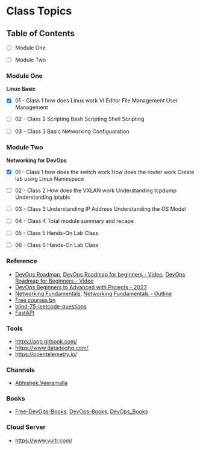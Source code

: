 # Class Topics

## Table of Contents
- [ ] Module One
- [ ] Module Two


### Module One

**Linux Basic**
- [x] 01 - Class 1
	how does Linux work
	VI Editor
	File Management
	User Management
- [ ] 02 - Class 2
	Scripting
	Bash Scripting
	Shell Scripting
- [ ] 03 - Class 3
	Basic Networking Configuaration


### Module Two

**Networking for DevOps**
- [x] 01 - Class 1
	how does the switch work
	How does the router work
	Create lab using Linux Namespace
- [ ] 02 - Class 2
	How does the VXLAN work
	Understanding tcpdump
	Understanding iptabls
- [ ] 03 - Class 3
	Understanding IP Address
	Understanding the OS Model
- [ ] 04 - Class 4
	Total module summary and recape
- [ ] 05 - Class 5
	Hands-On Lab Class
- [ ] 06 - Class 6
	Hands-On Lab Class


### Reference
- [DevOps Roadmap](https://roadmap.sh/devops), [DevOps Roadmap for beginners - Video](https://youtu.be/7pT0oviBZk0?si=xvZVADoFwJrfrv7D), [DevOps Roadmap for Beginners - Video](https://youtu.be/kZ8_nY-h0ys?si=hBV5RdDkJnD-2kof)
- [DevOps Beginners to Advanced with Projects - 2023](https://www.udemy.com/course/decodingdevops/)
- [Networking Fundamentals](https://www.youtube.com/playlist?list=PLIFyRwBY_4bRLmKfP1KnZA6rZbRHtxmXi), [Networking Fundamentals - Outline](https://www.practicalnetworking.net/index/networking-fundamentals-how-data-moves-through-the-internet/)
- [Free courses bn](https://github.com/EbookFoundation/free-programming-books/blob/main/courses/free-courses-bn.md)
- [blind-75-leetcode-questions](https://leetcode.com/discuss/general-discussion/460599/blind-75-leetcode-questions)
- [FastAPI](https://fastapi.tiangolo.com/tutorial/)

### Tools
- https://app.gitbook.com/
- https://www.datadoghq.com/
- https://opentelemetry.io/

### Channels
- [Abhishek.Veeramalla](https://www.youtube.com/@AbhishekVeeramalla)

### Books
- [Free-DevOps-Books](https://github.com/rootusercop/Free-DevOps-Books-1), [DevOps-Books](https://github.com/manjunath5496/DevOps-Books), [DevOps_Books](https://github.com/rohitg00/DevOps_Books)

### Cloud Server
- https://www.vultr.com/